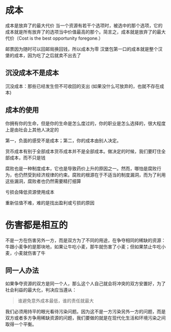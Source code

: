 # 成本
成本是放弃了的最大代价
当一个资源有若干个选项时，被选中的那个选项，它的成本就是所有放弃了的选项当中价值最高的那个。简言之，成本就是放弃了的最大代价（Cost is the best opportunity foregone.） 

邮票因为随时可以回邮局换回钱，所以成本为零
汉堡包第一口的成本就是整个汉堡的成本，因为吃了之后就卖不出去了


## 沉没成本不是成本
沉没成本：那些已经发生但不可收回的支出 (如果没什么可放弃的，也就不存在成本)
##  成本的使用
你拥有你的生命，但是你的生命是怎么度过的，你的职业是怎么选择的，很大程度上是由社会上其他人决定的

第一，负面的感受不是成本；第二，你的成本由别人决定。

货币成本有别于全部成本货币成本并不是全部成本。做决定的时候，我们要盯住全部成本，而不只是钱

腐败也是一种制度成本，它也是导致药价上升的原因之一。然而，哪怕是腐败行为，也仍然受到经济规律的约束。腐败的根源在于不适当的制度漏洞，而为了利用这些漏洞，腐败者也仍然需要精打细算

亏损会降低资源使用成本

重新估值不难，难的是找出盈利或亏损的原因
# 伤害都是相互的
不是一方在伤害另外一方，而是双方为了不同的用途，在争夺相同的稀缺的资源：牛跟小麦争的是那块地，如果让牛吃小麦，那牛就伤害了小麦；但如果禁止牛吃小麦，小麦就伤害了牛
## 同一人办法
如果争夺资源的双方是同一个人，那么这个人自己就会将冲突的双方安置好，为了社会利益的最大化，判决应当遵从：
> 谁避免意外成本最低，谁的责任就最大

我们必须用持平的眼光看待污染问题。因为这不是一方污染另外一方的问题，而是双方或者多方争用稀缺资源的问题，我们要做的就是在现代化生活和环境污染之间取得一个平衡。

